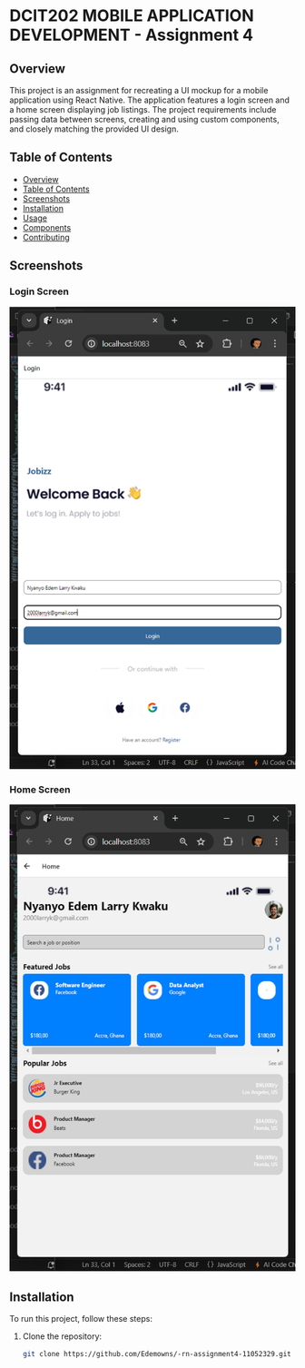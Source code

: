 # DCIT202 MOBILE APPLICATION DEVELOPMENT - Assignment 4

## Overview

This project is an assignment for recreating a UI mockup for a mobile application using React Native. The application features a login screen and a home screen displaying job listings. The project requirements include passing data between screens, creating and using custom components, and closely matching the provided UI design.

## Table of Contents

- [Overview](#overview)
- [Table of Contents](#table-of-contents)
- [Screenshots](#screenshots)
- [Installation](#installation)
- [Usage](#usage)
- [Components](#components)
- [Contributing](#contributing)

## Screenshots

### Login Screen
![Login Screen](Screenshot1.png)

### Home Screen
![Home Screen](Screenshot2.png)

## Installation

To run this project, follow these steps:  

1. Clone the repository:
   ```bash
   git clone https://github.com/Edemowns/-rn-assignment4-11052329.git

